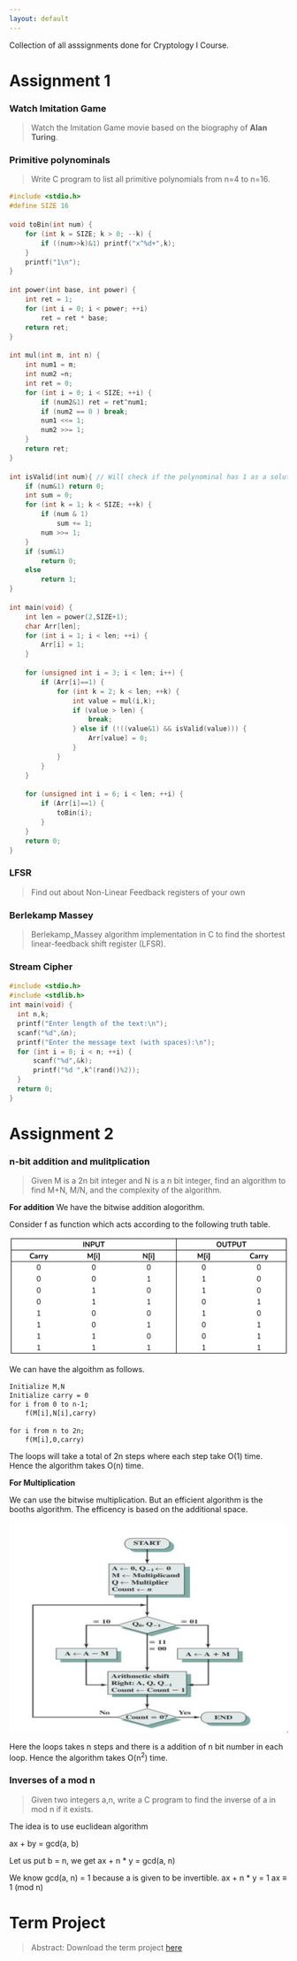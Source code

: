 ```yaml
---
layout: default
---
```


Collection of all asssignments done for Cryptology I Course. 
# Assignment 1

### Watch Imitation Game
> Watch the Imitation Game movie based on the biography of **Alan Turing**.

### Primitive polynominals

> Write C program to list all primitive polynomials from n=4 to n=16.

```c
#include <stdio.h>
#define SIZE 16

void toBin(int num) {
	for (int k = SIZE; k > 0; --k) {
		if ((num>>k)&1) printf("x^%d+",k);
	}
	printf("1\n");
}

int power(int base, int power) {
	int ret = 1;
	for (int i = 0; i < power; ++i) 
		ret = ret * base;
	return ret;
}

int mul(int m, int n) {
	int num1 = m;
	int num2 =n;
	int ret = 0;
	for (int i = 0; i < SIZE; ++i) {
		if (num2&1) ret = ret^num1;
		if (num2 == 0 ) break;
		num1 <<= 1;
		num2 >>= 1;
	}
	return ret;
}

int isValid(int num){ // Will check if the polynominal has 1 as a solution.
	if (num&1) return 0;
	int sum = 0;
	for (int k = 1; k < SIZE; ++k) {
		if (num & 1)
			sum += 1;
		num >>= 1;
	}
	if (sum&1)
		return 0;
	else
		return 1;
}

int main(void) {
	int len = power(2,SIZE+1);
	char Arr[len];
	for (int i = 1; i < len; ++i) {
		Arr[i] = 1;
	}

	for (unsigned int i = 3; i < len; i++) {
		if (Arr[i]==1) {
			for (int k = 2; k < len; ++k) {
				int value = mul(i,k);
				if (value > len) {
					break;
				} else if (!((value&1) && isValid(value))) {
					Arr[value] = 0;
				}
			}
		}
	}

	for (unsigned int i = 6; i < len; ++i) {
		if (Arr[i]==1) {
			toBin(i);
		}
	}
	return 0;
}
```
### LFSR
> Find out about Non-Linear Feedback registers of your own

### Berlekamp Massey

> Berlekamp_Massey algorithm implementation in C to find the shortest linear-feedback shift register (LFSR).

### Stream Cipher

```c
#include <stdio.h>
#include <stdlib.h>  
int main(void) {
  int n,k;
  printf("Enter length of the text:\n");
  scanf("%d",&n);
  printf("Enter the message text (with spaces):\n");
  for (int i = 0; i < n; ++i) {
      scanf("%d",&k);
      printf("%d ",k^(rand()%2));
  }
  return 0;
}

```
# Assignment 2

### n-bit addition and mulitplication
> Given M is a 2n bit integer and N is a n bit integer, find an algorithm to find M+N, M/N, and the complexity of the algorithm.

**For addition**
We have the bitwise addition alogorithm.

Consider f as function which acts according to the following
truth table.

![f](Assignment3/img_220621_2143_41.png)

We can have the algoithm as follows.

```
Initialize M,N
Initialize carry = 0
for i from 0 to n-1;
	f(M[i],N[i],carry)

for i from n to 2n;
	f(M[i],0,carry)
```	

The loops will take a total of 2n steps where each step take O(1) time.
Hence the algorithm takes O(n) time.

**For Multiplication**

We can use the bitwise multiplication. But an efficient algorithm is the
booths algorithm. The efficency is based on the additional space.

![f](Assignment3/img_220621_2146_03.png)

Here the loops takes n steps and there is a addition of n bit number in each
loop. Hence the algorithm takes O(n<sup>2</sup>) time.

### Inverses of a mod n
> Given two integers a,n, write a C program to find the inverse of a in mod n if it exists.

The idea is to use euclidean algorithm 

ax + by = gcd(a, b)

Let us put b = n, we get
  ax + n * y = gcd(a, n)

We know gcd(a, n) = 1 because
a is given to be invertible.
  ax + n * y = 1
 ax  ≡ 1 (mod n)
 

# Term Project
> Abstract:
Download the term project [here]()
